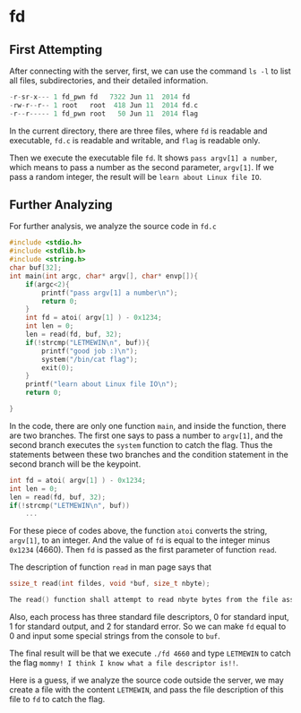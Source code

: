 # fd

## First Attempting
After connecting with the server, first, we can use the command ```ls -l``` to list all files, subdirectories, and their detailed information.<br>
```c
-r-sr-x--- 1 fd_pwn fd   7322 Jun 11  2014 fd
-rw-r--r-- 1 root   root  418 Jun 11  2014 fd.c
-r--r----- 1 fd_pwn root   50 Jun 11  2014 flag
```
In the current directory, there are three files, where ```fd``` is readable and executable, ```fd.c``` is readable and writable, and ```flag``` is readable only. <br>

Then we execute the executable file ```fd```. It shows ```pass argv[1] a number```, which means to pass a number as the second parameter, ```argv[1]```. If we pass a random integer, the result will be ```learn about Linux file IO```. <br>

## Further Analyzing
For further analysis, we analyze the source code in ```fd.c```<br>
```c
#include <stdio.h>
#include <stdlib.h>
#include <string.h>
char buf[32];
int main(int argc, char* argv[], char* envp[]){
	if(argc<2){
		printf("pass argv[1] a number\n");
		return 0;
	}
	int fd = atoi( argv[1] ) - 0x1234;
	int len = 0;
	len = read(fd, buf, 32);
	if(!strcmp("LETMEWIN\n", buf)){
		printf("good job :)\n");
		system("/bin/cat flag");
		exit(0);
	}
	printf("learn about Linux file IO\n");
	return 0;

}
```
In the code, there are only one function ```main```, and inside the function, there are two branches. The first one says to pass a number to ```argv[1]```, and the second branch executes the ```system``` function to catch the flag. Thus the statements between these two branches and the condition statement in the second branch will be the keypoint.<br>
```c
int fd = atoi( argv[1] ) - 0x1234;
int len = 0;
len = read(fd, buf, 32);
if(!strcmp("LETMEWIN\n", buf))
	...
```
For these piece of codes above, the function ```atoi``` converts the string, ```argv[1]```, to an integer. And the value of ```fd``` is equal to the integer minus ```0x1234``` (4660). Then ```fd``` is passed as the first parameter of function ```read```.<br>

The description of function ```read``` in man page says that

```c
ssize_t read(int fildes, void *buf, size_t nbyte);

The read() function shall attempt to read nbyte bytes from the file associated with the open file descriptor, fildes, into the buffer pointed to by buf.
```

Also, each process has three standard file descriptors, 0 for standard input, 1 for standard output, and 2 for standard error. So we can make ```fd``` equal to 0 and input some special strings from the console to ```buf```. <br>

The final result will be that we execute ```./fd 4660``` and type ```LETMEWIN``` to catch the flag ```mommy! I think I know what a file descriptor is!!```.<br>

Here is a guess, if we analyze the source code outside the server, we may create a file with the content ```LETMEWIN```, and pass the file description of this file to ```fd``` to catch the flag.
